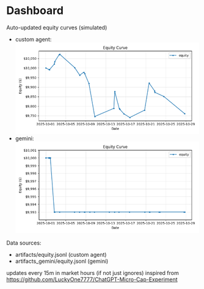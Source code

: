 # Dashboard

Auto-updated equity curves (simulated)

- custom agent: ![Equity Curve](artifacts/equity.png?v=b1ca0c1)
- gemini: ![Equity Curve (Gemini)](artifacts_gemini/equity.png?v=b1ca0c1)

Data sources:
- artifacts/equity.jsonl (custom agent)
- artifacts_gemini/equity.jsonl (gemini)

updates every 15m in market hours (if not just ignores)
inspired from https://github.com/LuckyOne7777/ChatGPT-Micro-Cap-Experiment